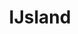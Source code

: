 ---
title: "IJsland"
introtext: "IJsland is een uniek land in vele opzichten. Het land ligt net onder de poolcirkel en grote delen van het land zijn nog ongerept. Nergens ter wereld vind je zo veel natuurverschijnselen en imponerende landschappen zó dicht bij elkaar. Reis door het hele eiland en zie vulkanen, watervallen, bergen, kraters, gletsjers en nog veel meer. "
introimage: "https://lh3.googleusercontent.com/KhqhPpilX33PuWV_NWXTzlBU8Uh0gq7JF5azs7fqDX8bhgjdc5op5wvCbRTJf7Y-mUUOOhpRUbZQlLU6jSrC-alEvF75yNFzR1GcYNAOS1dZTRV9HCr7JxrDxKo7uqcNL5IP6Oq4_Q=w800"
surface: "103.000"
inhabitants: "340.000"
rate: "150,49"
valuta: "kroon"
main_text: "Het meest bekende fenomeen zijn de geisers en natuurlijke warmwaterbronnen, hierin kun je zelfs op de koudste dagen heerlijk in relaxen, omringd door prachtige natuur. Ook maak je in IJsland een goede kans om het noorderlicht te spotten! IJsland zal je versteld doen staan van wat de natuur ons te bieden heeft en deze ervaring zul je nooit meer vergeten!"
fact_one_text: ""
fact_two_text: ""
bigmac_index: ""
images: "https://lh3.googleusercontent.com/FFcWQzbFxtstM7gL8KmXBohgBFVGiHCqi0QOZ2E-_AHPKmSQBAciqJuxep-RjSvYD0A0Ja8r9PNeYmk_dHSdEH00UKy1lzbdlBJ9_vIs13f86gmH-K132wkK3tSXiC4B4Z8ye0xMFg=w800|https://lh3.googleusercontent.com/Q-PYaYGLAaFI7oUEI5nHvjooEGDOf1Bts0DeYJoslqCHFhmFOZaipbssRLMyyM9jgNwSCRxvQECPRA2P3vc3OOnqFIwF_l1yPqV3_b6N1h0uPDhSQ69MLvm5Ow9dZWwn1JhpvqOykg=w800|https://lh3.googleusercontent.com/d3OcNS3xQW_-cDNjLOTDmuVsqUtnTM-ikE0EerQQzg2wK-vpdqvn9rGRNtJijbORwvQyLUGYuZn9OGGcdgAfZ0gTmdm3eIDgmofCtcFFKnXIHRrOCS_KQlDnMz2npm9JTTgwcQTQeg=w800|https://lh3.googleusercontent.com/rz9xyl8CgTNp3zyXJHJ0jsz5doHTs9jBdcxbHJnkukiNLX_JGXnKPToXALFp3pwUKtNIRtSHm0RggyqjmRBvVIWa7FxAtPafHNx3O1A7k_Yf-lOSV9Ltkktk4olRDf_WVrZAjlgBuw=w800"
flight_button_title: "Check vluchtprijzen IJsland"
flight_button_url: "https://lt45.net/c/?si=11986&li=1528136&wi=335922&ws=&dl=transport%2Fflights%2Fnl%2Fis%2F%3Flocale%3Dnl-NL%26currency%3DEUR%26market%3DNL"
inspiration_url: "https://partner.bol.com/click/click?p=2&t=url&s=1025999&f=TXL&url=https%3A%2F%2Fwww.bol.com%2Fnl%2Ff%2Flonely-planet-iceland%2F30551891%2F&name=Lonely%20Planet%20Iceland%2C%20Lonely%20Planet"
country_code: "is"
hotels_url: "https://www.booking.com/country/is.nl.html?aid=1837623"
continent: "Europa"
---